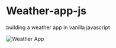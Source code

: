 # Weather-app-js
building a weather app in vanilla javascript

![Weather App](/screenshot-weather-app)
